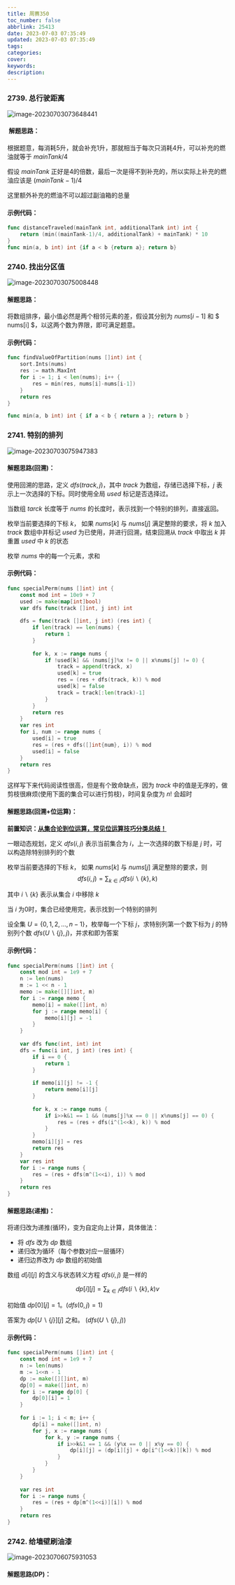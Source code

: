 ```yaml
---
title: 周赛350
toc_number: false
abbrlink: 25413
date: 2023-07-03 07:35:49
updated: 2023-07-03 07:35:49
tags:
categories:
cover:
keywords:
description:
---
```


### 2739. 总行驶距离

![image-20230703073648441](https://cdn.gooohlan.cn/img/202307030736479.png)

####  解题思路：

根据题意，每消耗5升，就会补充1升，那就相当于每次只消耗4升，可以补充的燃油就等于 $mainTank/4$ 

假设 $mainTank$ 正好是4的倍数，最后一次是得不到补充的，所以实际上补充的燃油应该是 $(mainTank-1)/4$

这里额外补充的燃油不可以超过副油箱的总量

#### 示例代码：

```go
func distanceTraveled(mainTank int, additionalTank int) int {
    return (min((mainTank-1)/4, additionalTank) + mainTank) * 10
}
func min(a, b int) int {if a < b {return a}; return b}
```

### 2740. 找出分区值

![image-20230703075008448](https://cdn.gooohlan.cn/img/202307030750472.png)

#### 解题思路：

将数组排序，最小值必然是两个相邻元素的差，假设其分别为 $nums[i-1]$ 和 $ nums[i] $，以这两个数为界限，即可满足题意。

#### 示例代码：

```go
func findValueOfPartition(nums []int) int {
    sort.Ints(nums)
    res := math.MaxInt
    for i := 1; i < len(nums); i++ {
        res = min(res, nums[i]-nums[i-1])
    }
    return res
}

func min(a, b int) int { if a < b { return a }; return b }
```

### 2741. 特别的排列

![image-20230703075947383](https://cdn.gooohlan.cn/img/202307030759409.png)

#### 解题思路(回溯)：

使用回溯的思路，定义 $dfs(track, j)$，其中 $track$ 为数组，存储已选择下标，$j$ 表示上一次选择的下标。同时使用全局 $used$ 标记是否选择过。

当数组 $tarck$  长度等于 $nums$ 的长度时，表示找到一个特别的排列，直接返回。

枚举当前要选择的下标 $k$， 如果 $nums[k]$ 与 $nums[j]$ 满足整除的要求，将 $k$ 加入 $track$ 数组中并标记 $used$ 为已使用，并进行回溯，结束回溯从 $track$ 中取出 $k$ 并重置 $used$ 中 $k$ 的状态

枚举 $nums$ 中的每一个元素，求和

#### 示例代码：

```go
func specialPerm(nums []int) int {
    const mod int = 10e9 + 7
    used := make(map[int]bool)
    var dfs func(track []int, j int) int
    
    dfs = func(track []int, j int) (res int) {
        if len(track) == len(nums) {
            return 1
        }
        
        for k, x := range nums {
            if !used[k] && (nums[j]%x != 0 || x%nums[j] != 0) {
                track = append(track, x)
                used[k] = true
                res = (res + dfs(track, k)) % mod
                used[k] = false
                track = track[:len(track)-1]
            }
        }
        return res
    }
    var res int
    for i, num := range nums {
        used[i] = true
        res = (res + dfs([]int{num}, i)) % mod
        used[i] = false
    }
    return res
}
```

这样写下来代码阅读性很高，但是有个致命缺点，因为 $track$ 中的值是无序的，做剪枝很麻烦(使用下面的集合可以进行剪枝)，时间复杂度为 $n!$ 会超时

#### 解题思路(回溯+位运算)：

**前置知识：[从集合论到位运算，常见位运算技巧分类总结！](https://leetcode.cn/circle/discuss/CaOJ45/)**

一眼动态规划，定义 $dfs(i, j)$ 表示当前集合为 $i$，上一次选择的数下标是 $j$ 时，可以构造除特别排列的个数

枚举当前要选择的下标 $k$， 如果 $nums[k]$ 与 $nums[j]$ 满足整除的要求，则
$$
dfs(i,j) = \sum_{k \in i} dfs(i\backslash \left\{ k \right\}, k)
$$

其中 $i\backslash \left\{ k \right\}$ 表示从集合 $i$ 中移除 $k$

当 $i$ 为0时，集合已经使用完，表示找到一个特别的排列

设全集 $U=\left\{0,1,2,...,n-1\right\}$，枚举每一个下标 $j$，求特别列第一个数下标为 $j$ 的特别列个数 $dfs(U\backslash \left\{ j \right\}, j)$，并求和即为答案

#### 示例代码：

```go
func specialPerm(nums []int) int {
    const mod int = 1e9 + 7
    n := len(nums)
    m := 1 << n - 1
    memo := make([][]int, m)
    for i := range memo {
        memo[i] = make([]int, n)
        for j := range memo[i] {
            memo[i][j] = -1
        }
    }
    
    var dfs func(int, int) int
    dfs = func(i int, j int) (res int) {
        if i == 0 {
            return 1
        }
        
        if memo[i][j] != -1 {
            return memo[i][j]
        }
        
        for k, x := range nums {
            if i>>k&1 == 1 && (nums[j]%x == 0 || x%nums[j] == 0) {
                res = (res + dfs(i^(1<<k), k)) % mod
            }
        }
        memo[i][j] = res
        return res
    }
    var res int
    for i := range nums {
        res = (res + dfs(m^(1<<i), i)) % mod
    }
    return res
}
```

#### 解题思路(递推)：

将递归改为递推(循环)，变为自定向上计算，具体做法：

- 将 $dfs$ 改为 $dp$ 数组
- 递归改为循环（每个参数对应一层循环）
- 递归边界改为 $dp$ 数组的初始值

数组 $d[i][j]$ 的含义与状态转义方程 $dfs(i,j)$ 是一样的

$$dp[i][j] = \sum_{k \in i} dfs(i\backslash \left\{ k \right\}, k)v$$

初始值 $dp[0][j] = 1$。($dfs(0,j) = 1$)

答案为 $dp[U\backslash \left\{ j \right\}][j]$ 之和。 ($dfs(U\backslash \left\{ j \right\}, j)$)

#### 示例代码：

```go
func specialPerm(nums []int) int {
    const mod int = 1e9 + 7
    n := len(nums)
    m := 1<<n - 1
    dp := make([][]int, m)
    dp[0] = make([]int, n)
    for i := range dp[0] {
        dp[0][i] = 1
    }
    
    for i := 1; i < m; i++ {
        dp[i] = make([]int, n)
        for j, x := range nums {
            for k, y := range nums {
                if i>>k&1 == 1 && (y%x == 0 || x%y == 0) {
                    dp[i][j] = (dp[i][j] + dp[i^(1<<k)][k]) % mod
                }
            }
        }
    }
    
    var res int
    for i := range nums {
        res = (res + dp[m^(1<<i)][i]) % mod
    }
    return res
}
```

### 2742. 给墙壁刷油漆

![image-20230706075931053](https://cdn.gooohlan.cn/img/202307060759102.png)

#### 解题思路(DP)：

